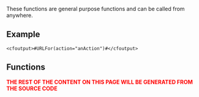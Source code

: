 These functions are general purpose functions and can be called from anywhere.

## Example ##

```
<cfoutput>#URLFor(action="anAction")#</cfoutput>
```

## Functions ##

<font color='red'><b>THE REST OF THE CONTENT ON THIS PAGE WILL BE GENERATED FROM THE SOURCE CODE</b></font>